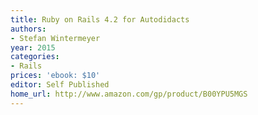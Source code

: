 ```yaml
---
title: Ruby on Rails 4.2 for Autodidacts
authors:
- Stefan Wintermeyer
year: 2015
categories:
- Rails
prices: 'ebook: $10'
editor: Self Published
home_url: http://www.amazon.com/gp/product/B00YPU5MGS
---
```


